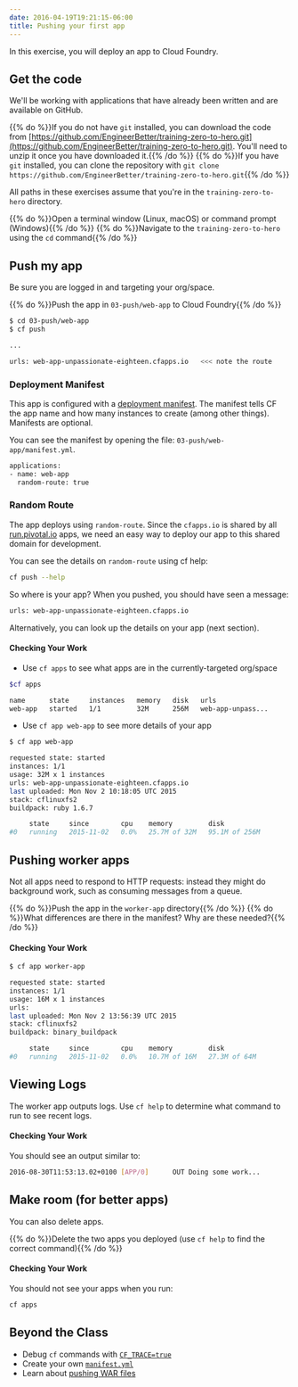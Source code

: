 ```yaml
---
date: 2016-04-19T19:21:15-06:00
title: Pushing your first app
---
```


In this exercise, you will deploy an app to Cloud Foundry.

## Get the code

We'll be working with applications that have already been written and are available on GitHub.

{{% do %}}If you do not have `git` installed, you can download the code from [https://github.com/EngineerBetter/training-zero-to-hero.git](https://github.com/EngineerBetter/training-zero-to-hero.git). You'll need to unzip it once you have downloaded it.{{% /do %}}
{{% do %}}If you have `git` installed, you can clone the repository with `git clone https://github.com/EngineerBetter/training-zero-to-hero.git`{{% /do %}}

All paths in these exercises assume that you're in the `training-zero-to-hero` directory.

{{% do %}}Open a terminal window (Linux, macOS) or command prompt (Windows){{% /do %}}
{{% do %}}Navigate to the `training-zero-to-hero` using the `cd` command{{% /do %}}

## Push my app

Be sure you are logged in and targeting your org/space.

{{% do %}}Push the app in `03-push/web-app` to Cloud Foundry{{% /do %}}

```bash
$ cd 03-push/web-app
$ cf push

...

urls: web-app-unpassionate-eighteen.cfapps.io   <<< note the route
```

### Deployment Manifest

This app is configured with a [deployment manifest](https://docs.cloudfoundry.org/devguide/deploy-apps/manifest.html).  The manifest tells CF the app name and how many instances to create (among other things). Manifests are optional.

You can see the manifest by opening the file: `03-push/web-app/manifest.yml`.

```sh
applications:
- name: web-app
  random-route: true
```

### Random Route

The app deploys using `random-route`.  Since the `cfapps.io` is shared by all [run.pivotal.io](https://run.pivotal.io/) apps, we need an easy way to deploy our app to this shared domain for development.

You can see the details on `random-route` using cf help:

```sh
cf push --help
```

So where is your app?  When you pushed, you should have seen a message:

```sh
urls: web-app-unpassionate-eighteen.cfapps.io
```

Alternatively, you can look up the details on your app (next section).

#### Checking Your Work

* Use `cf apps` to see what apps are in the currently-targeted org/space

```sh
$cf apps

name      state     instances   memory   disk   urls
web-app   started   1/1         32M      256M   web-app-unpass...
```

* Use `cf app web-app` to see more details of your app

```sh
$ cf app web-app

requested state: started
instances: 1/1
usage: 32M x 1 instances
urls: web-app-unpassionate-eighteen.cfapps.io
last uploaded: Mon Nov 2 10:18:05 UTC 2015
stack: cflinuxfs2
buildpack: ruby 1.6.7

     state     since        cpu    memory         disk
#0   running   2015-11-02   0.0%   25.7M of 32M   95.1M of 256M
```

## Pushing worker apps

Not all apps need to respond to HTTP requests: instead they might do background work, such as consuming messages from a queue.

{{% do %}}Push the app in the `worker-app` directory{{% /do %}}
{{% do %}}What differences are there in the manifest? Why are these needed?{{% /do %}}

#### Checking Your Work

```sh
$ cf app worker-app

requested state: started
instances: 1/1
usage: 16M x 1 instances
urls:
last uploaded: Mon Nov 2 13:56:39 UTC 2015
stack: cflinuxfs2
buildpack: binary_buildpack

     state     since        cpu    memory         disk
#0   running   2015-11-02   0.0%   10.7M of 16M   27.3M of 64M
```

## Viewing Logs

The worker app outputs logs.  Use `cf help` to determine what command to run to see recent logs.

#### Checking Your Work

You should see an output similar to:

```sh
2016-08-30T11:53:13.02+0100 [APP/0]      OUT Doing some work...
```

## Make room (for better apps)

You can also delete apps.

{{% do %}}Delete the two apps you deployed (use `cf help` to find the correct command){{% /do %}}

#### Checking Your Work

You should not see your apps when you run:

```sh
cf apps
```

## Beyond the Class

  * Debug `cf` commands with [`CF_TRACE=true`](https://docs.cloudfoundry.org/devguide/deploy-apps/troubleshoot-app-health.html#trace)
  * Create your own [`manifest.yml`](https://docs.cloudfoundry.org/devguide/deploy-apps/manifest.html)
  * Learn about [pushing WAR files](https://docs.cloudfoundry.org/buildpacks/java/java-tips.html)
